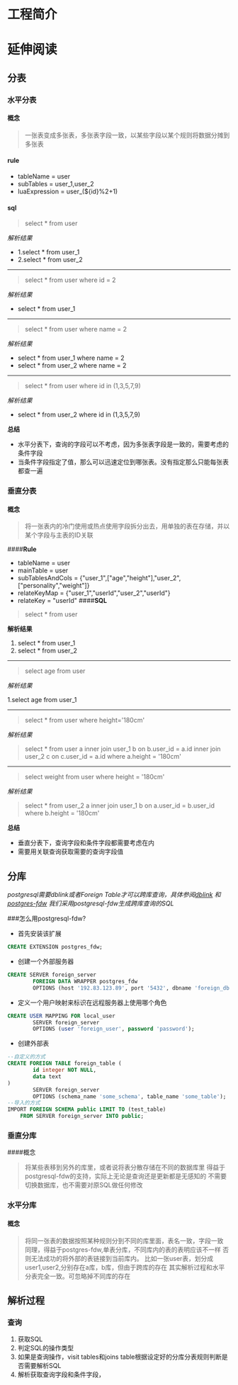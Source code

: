 # 工程简介

# 延伸阅读

## 分表

### 水平分表

#### 概念
>一张表变成多张表，多张表字段一致，以某些字段以某个规则将数据分摊到多张表

#### **rule**
* tableName = user
* subTables = user_1,user_2
* luaExpression = user_(${id}%2+1)
#### **sql**

>select * from user

_解析结果_

* 1.select * from user_1
* 2.select * from user_2
----
>select * from user where id = 2

_解析结果_

* select * from user_1
----
> select * from user where name = 2

_解析结果_

* select * from user_1 where name = 2
* select * from user_2 where name = 2
----
> select * from user where id in (1,3,5,7,9)

_解析结果_

* select * from user_2 where id in (1,3,5,7,9)

**总结**

- 水平分表下，查询的字段可以不考虑，因为多张表字段是一致的，需要考虑的条件字段
- 当条件字段指定了值，那么可以迅速定位到哪张表。没有指定那么只能每张表都查一遍
### 垂直分表
#### 概念
>将一张表内的冷门使用或热点使用字段拆分出去，用单独的表在存储，并以某个字段与主表的ID关联

####**Rule**
* tableName = user
* mainTable = user
* subTablesAndCols = {"user_1",["age","height"],"user_2",["personality","weight"]}
* relateKeyMap = {"user_1","userId","user_2","userId"}
* relateKey = "userId"
####**SQL**
> select * from user

__解析结果__

1. select * from user_1
1. select * from user_2
----
> select age from user

_解析结果_

1.select age from user_1 

----
>select * from user where height='180cm'

_解析结果_

>select * from user a
>inner join user_1 b on b.user_id = a.id 
>inner join user_2 c on c.user_id = a.id
>where a.height = '180cm'

----

> select weight from user where height = '180cm'

_解析结果_

>select * from user_2 a
>inner join user_1 b on a.user_id = b.user_id
>where b.height = '180cm'

**总结**
- 垂直分表下，查询字段和条件字段都需要考虑在内
- 需要用关联查询获取需要的查询字段值
## 分库
*postgresql需要dblink或者Foreign Table才可以跨库查询，具体参阅[dblink](http://www.postgres.cn/docs/12/dblink.html) 和 [postgres-fdw](http://www.postgres.cn/docs/12/postgres-fdw.html)*
_我们采用postgresql-fdw生成跨库查询的SQL_

###怎么用postgresql-fdw?
* 首先安装该扩展
```sql
CREATE EXTENSION postgres_fdw;
```
* 创建一个外部服务器
```sql
CREATE SERVER foreign_server
        FOREIGN DATA WRAPPER postgres_fdw
        OPTIONS (host '192.83.123.89', port '5432', dbname 'foreign_db');
```
* 定义一个用户映射来标识在远程服务器上使用哪个角色
```sql
CREATE USER MAPPING FOR local_user
        SERVER foreign_server
        OPTIONS (user 'foreign_user', password 'password');
```
* 创建外部表
```sql
--自定义的方式
CREATE FOREIGN TABLE foreign_table (
        id integer NOT NULL,
        data text
)
        SERVER foreign_server
        OPTIONS (schema_name 'some_schema', table_name 'some_table');
--导入的方式
IMPORT FOREIGN SCHEMA public LIMIT TO (test_table)
    FROM SERVER foreign_server INTO public;
```
### 垂直分库
####概念
>将某些表移到另外的库里，或者说将表分散存储在不同的数据库里
>得益于postgresql-fdw的支持，实际上无论是查询还是更新都是无感知的
>不需要切换数据库，也不需要对原SQL做任何修改
### 水平分库

#### 概念
>将同一张表的数据按照某种规则分到不同的库里面，表名一致，字段一致
>同理，得益于postgres-fdw,单表分库，不同库内的表的表明应该不一样
>否则无法成功的将外部的表链接到当前库内。
>比如一张user表，划分成user1,user2,分别存在a库，b库，但由于跨库的存在
>其实解析过程和水平分表完全一致。可忽略掉不同库的存在

## 解析过程
### 查询
1. 获取SQL
2. 判定SQL的操作类型
3. 如果是查询操作，visit tables和joins table根据设定好的分库分表规则判断是否需要解析SQL
4. 解析获取查询字段和条件字段，




